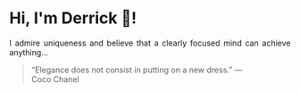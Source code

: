 # Hi, I'm Derrick 👋!
<p align="justify">I admire uniqueness and believe that a clearly focused mind can achieve anything...</p> 
<!-- #quote-start -->
<blockquote>&ldquo;Elegance does not consist in putting on a new dress.&rdquo; &mdash; <footer>Coco Chanel</footer></blockquote>
<!-- #quote-end -->
